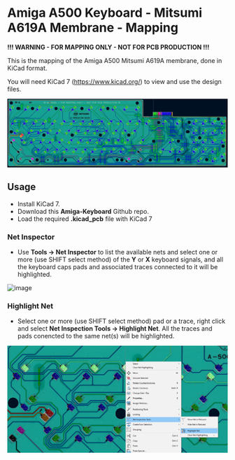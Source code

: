 # Amiga A500 Keyboard - Mitsumi A619A Membrane - Mapping

**!!! WARNING - FOR MAPPING ONLY - NOT FOR PCB PRODUCTION !!!**

This is the mapping of the Amiga A500 Mitsumi A619A membrane, done in KiCad format.

You will need KiCad 7 (https://www.kicad.org/) to view and use the design files.

![](https://github.com/solarmon/Amiga-Keyboard/blob/master/KiCad/Mapping/A500/Amiga%20A500%20Keyboard%20-%20Mitsumi%20A619A%20Membrane%20-%20Mapping/Amiga%20A500%20Keyboard%20-%20Mitsumi%20A619A%20Membrane%20-%20Mapping.png)

## Usage

* Install KiCad 7.
* Download this **Amiga-Keyboard** Github repo.
* Load the required **.kicad_pcb** file with KiCad 7

### Net Inspector

* Use **Tools -> Net Inspector** to list the available nets and select one or more (use SHIFT select method) of the **Y** or **X** keyboard signals, and all the keyboard caps pads and associated traces connected to it will be highlighted.

![image](https://user-images.githubusercontent.com/46369787/229370991-cadc6f86-89ff-41f9-88b9-26cbfe1d01a0.png)

### Highlight Net

* Select one or more (use SHIFT select method) pad or a trace, right click and select **Net Inspection Tools -> Highlight Net**. All the traces and pads conencted to the same net(s) will be highlighted.

![image](https://github.com/solarmon/Amiga-Keyboard/blob/master/KiCad/Wiki/KiCad-Hightlight-Net.png)

